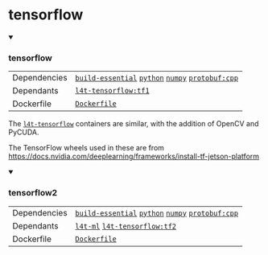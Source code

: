 # tensorflow

<details open>
<summary><h3>tensorflow</h3></summary>

|            |            |
|------------|------------|
| Dependencies | [`build-essential`](/packages/build-essential) [`python`](/packages/python) [`numpy`](/packages/numpy) [`protobuf:cpp`](/packages/protobuf/protobuf_cpp) |
| Dependants | [`l4t-tensorflow:tf1`](/packages/l4t/l4t-tensorflow) |
| Dockerfile | [`Dockerfile`](Dockerfile) |

The [`l4t-tensorflow`](/packages/l4t/l4t-tensorflow) containers are similar, with the addition of OpenCV and PyCUDA.  

The TensorFlow wheels used in these are from https://docs.nvidia.com/deeplearning/frameworks/install-tf-jetson-platform

</details>
<details open>
<summary><h3>tensorflow2</h3></summary>

|            |            |
|------------|------------|
| Dependencies | [`build-essential`](/packages/build-essential) [`python`](/packages/python) [`numpy`](/packages/numpy) [`protobuf:cpp`](/packages/protobuf/protobuf_cpp) |
| Dependants | [`l4t-ml`](/packages/l4t/l4t-ml) [`l4t-tensorflow:tf2`](/packages/l4t/l4t-tensorflow) |
| Dockerfile | [`Dockerfile`](Dockerfile) |
</details>
